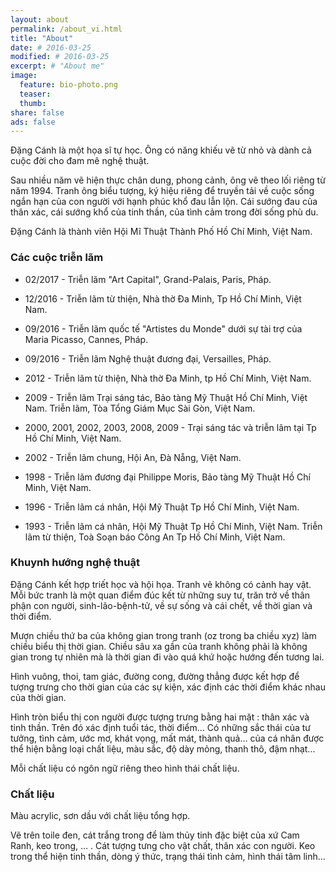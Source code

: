 ```yaml
---
layout: about
permalink: /about_vi.html
title: "About"
date: # 2016-03-25
modified: # 2016-03-25
excerpt: # "About me"
image:
  feature: bio-photo.png
  teaser:
  thumb:
share: false
ads: false
---
```


Đặng Cánh là một họa sĩ tự học. Ông có năng khiếu vẽ từ nhỏ và dành cả cuộc đời cho đam mê nghệ thuật.

Sau nhiều năm vẽ hiện thực chân dung, phong cảnh, ông vẽ theo lối riêng từ năm 1994. Tranh ông biểu tượng, ký hiệu riêng để truyền tải về cuộc sống ngắn hạn của con người với hạnh phúc khổ đau lẫn lộn. Cái sướng đau của thân xác, cái sướng khổ của tinh thần, của tình cảm trong đời sống phù du.

Đặng Cánh là thành viên Hội Mĩ Thuật Thành Phố Hồ Chí Minh, Việt Nam.

### Các cuộc triễn lãm
- 02/2017 -
Triễn lãm "Art Capital", Grand-Palais, Paris, Pháp.

- 12/2016 -
Triễn lãm từ thiện, Nhà thờ Đa Minh, Tp Hồ Chí Minh, Việt Nam.

- 09/2016 -
Triễn lãm quốc tế "Artistes du Monde" dưới sự tài trợ của Maria Picasso, Cannes, Pháp.

- 09/2016 -
Triễn lãm Nghệ thuật đương đại, Versailles, Pháp.

- 2012 -
Triễn lãm từ thiện, Nhà thờ Đa Minh, tp Hồ Chí Minh, Việt Nam.

- 2009 -
Triễn lãm Trại sáng tác, Bảo tàng Mỹ Thuật Hồ Chí Minh, Việt Nam.
Triễn lãm, Tòa Tổng Giám Mục Sài Gòn, Việt Nam.

- 2000, 2001, 2002,
2003, 2008, 2009 -
Trại sáng tác và triễn lãm tại Tp Hồ Chí Minh, Việt Nam.

- 2002 -
Triễn lãm chung, Hội An, Đà Nẵng, Việt Nam.

- 1998 -
Triễn lãm đương đại Philippe Moris, Bảo tàng Mỹ Thuật Hồ Chí Minh, Việt Nam.

- 1996 -
Triễn lãm cá nhân, Hội Mỹ Thuật Tp Hồ Chí Minh, Việt Nam.

- 1993 -
Triễn lãm cá nhân, Hội Mỹ Thuật Tp Hồ Chí Minh, Việt Nam.
Triễn lãm từ thiện, Toà Soạn báo Công An Tp Hồ Chí Minh, Việt Nam.

### Khuynh hướng nghệ thuật

Đặng Cánh kết hợp triết học và hội họa. Tranh vẽ không có cảnh hay vật. Mỗi bức tranh là một quan điểm đúc kết từ những suy tư, trăn trở về thân phận con người, sinh-lão-bệnh-tử, về sự sống và cái chết, về thời gian và thời điểm.

Mượn chiều thứ ba của không gian trong tranh (oz trong ba chiều xyz) làm chiều biểu thị thời gian. Chiều sâu xa gần của tranh không phải là không gian trong tự nhiên mà là thời gian đi vào quá khứ hoặc hướng đến tương lai.

Hình vuông, thoi, tam giác, đường cong, đường thẳng được kết hợp để tượng trưng cho thời gian của các sự kiện, xác định các thời điểm khác nhau của thời gian.

Hình tròn biểu thị con người được tượng trưng bằng hai mặt : thân xác và tinh thần. Trên đó xác định tuổi tác, thời điểm… Có những sắc thái của tư tưởng, tình cảm, ước mơ, khát vọng, mất mát, thành quả… của cá nhân được thể hiện bằng loại chất liệu, màu sắc, độ dày mỏng, thanh thô, đậm nhạt...

Mỗi chất liệu có ngôn ngữ riêng theo hình thái chất liệu.

### Chất liệu 

Màu acrylic, sơn dầu với chất liệu tổng hợp.

Vẽ trên toile đen, cát trắng trong để làm thủy tinh đặc biệt của xứ Cam Ranh, keo trong, … . Cát tượng tưng cho vật chất, thân xác con người. Keo trong thể hiện tinh thần, dòng ý thức, trạng thái tình cảm, hình thái tâm linh…

